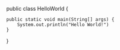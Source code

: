 public class HelloWorld {

    public static void main(String[] args) {
        System.out.println("Hello World!")
    }
}
